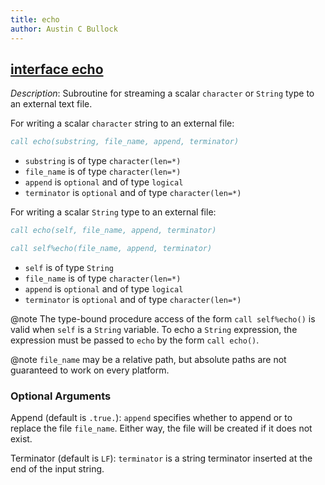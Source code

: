 ```yaml
---
title: echo
author: Austin C Bullock
---
```


## [interface echo](../../interface/echo.html)

*Description*: Subroutine for streaming a scalar `character` or `String` type to an external text file.

For writing a scalar `character` string to an external file:

```fortran
call echo(substring, file_name, append, terminator)
```

* `substring` is of type `character(len=*)`
* `file_name` is of type `character(len=*)`
* `append` is `optional` and of type `logical`
* `terminator` is `optional` and of type `character(len=*)`

For writing a scalar `String` type to an external file:

```fortran
call echo(self, file_name, append, terminator)
```

```fortran
call self%echo(file_name, append, terminator)
```

* `self` is of type `String`
* `file_name` is of type `character(len=*)`
* `append` is `optional` and of type `logical`
* `terminator` is `optional` and of type `character(len=*)`

@note The type-bound procedure access of the form `call self%echo()` is valid when `self` is a `String` variable. To echo a `String` expression, the expression must be passed to `echo` by the form `call echo()`.

@note `file_name` may be a relative path, but absolute paths are not guaranteed to work on every platform.

### Optional Arguments

Append (default is `.true.`): `append` specifies whether to append or to replace the file `file_name`. Either way, the file will be created if it does not exist.

Terminator (default is `LF`): `terminator` is a string terminator inserted at the end of the input string.
